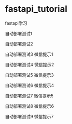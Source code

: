 # fastapi_tutorial
fastapi学习

自动部署测试1

自动部署测试2

自动部署测试3 微信提示1

自动部署测试4 微信提示2

自动部署测试5 微信提示3

自动部署测试6 微信提示4

自动部署测试7 微信提示5

自动部署测试8 微信提示6

自动部署测试9 微信提示7